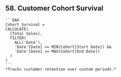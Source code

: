 ## 58. **Customer Cohort Survival**  
    ```DAX
    Cohort Survival = 
    CALCULATE(
      [Total Sales], 
      FILTER(
        ALL('Date'), 
        'Date'[Date] >= MIN(Cohort[Start Date]) && 
        'Date'[Date] <= MAX(Cohort[End Date])
      )
    )
    ```
    *Tracks customer retention over custom periods.*
